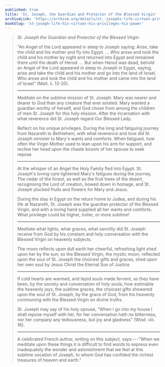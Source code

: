 ```yaml
---
published: true
title: 'St. Joseph, the Guardian and Protector of the Blessed Virgin'
archiveLink: 'https://archive.org/details/st.-josephs-life-virtues-privileges-power/page/315?view=theater'
bookSlug: 'st-joseph-life-his-virtues-his-privileges-his-power'
---
```


> *St. Joseph the Guardian and Protector of the Blessed Virgin.*
>
> "An Angel of the Lord appeared in sleep to Joseph saying: Arise, take the child and his mother and fly into Egypt. ... Who arose and took the child and his mother by night and returned into Egypt and remained there until the death of Herod. ... But when Herod was dead, behold an Angel of the Lord appeared in sleep to Joseph in Egypt, saying, arise and take the child and his mother and go into the land of Israel. Who arose and took the child and his mother and came into the land of Israel" (Matt. ii. 13-20).
>
> ---
>
> Meditate on the sublime mission of St. Joseph. Mary was nearer and dearer to God than any creature that ever existed. Mary wanted a guardian worthy of herself, and God chose from among the children of men St. Joseph for this holy mission. After the Incarnation with what reverence did St. Joseph regard Our Blessed Lady.
>
> Reflect on his unique privileges. During the long and fatiguing journey from Nazareth to Bethlehem, with what reverence and love did St. Joseph minister to Mary's wants and comforts. When fatigued, how often the Virgin Mother used to lean upon his arm for support, and recline her head upon the chaste bosom of her spouse to seek repose.
>
> ---
>
> At the whisper of an Angel the Holy Family fled into Egypt. St. Joseph's loving care lightened Mary's fatigues during the journey. The cedar of the forest, as well as the fruit trees of the desert, recognising the Lord of creation, bowed down in homage, and St. Joseph plucked fruits and flowers for Mary and Jesus.
>
> During the stay in Egypt on the return home to Judea, and during his life at Nazareth, St. Joseph was the guardian protector of the Blessed Virgin, and with a loving hand supplied all her wants and comforts. What privilege could be higher, holier, or more sublime!
>
> ---
>
> Meditate what lights, what graces, what sanctity did St. Joseph receive from God by his constant and holy conversation with the Blessed Virgin on heavenly subjects.
>
> The moon reflects upon dull earth her cheerful, refreshing light shed upon her by the sun; so the Blessed Virgin, the mystic moon, reflected upon the soul of St. Joseph the choicest gifts and graces, shed upon her own soul by Jesus Christ the Eternal Sun of Justice.
>
> ---
>
> If cold hearts are warmed, and tepid souls made fervent, as they have been, by the society and conversation of holy souls; how estimable the heavenly joys, the sublime graces, the choicest gifts showered upon the soul of St. Joseph, by the grace of God, from his heavenly communing with the Blessed Virgin on divine truths.
>
> St. Joseph may say of his holy spouse, "When I go into my house I shall repose myself with her, for her conversation hath no bitterness, nor her company any tediousness, but joy and gladness" (Wisd. viii. 16).
>
> ---
>
> A celebrated French author, writing on this subject, says:---"When we meditate upon these things it is difficult to find words to express even inadequately the wonder and astonishment that we feel at this sublime vocation of Joseph, to whom God has confided the richest treasures of heaven and earth."
